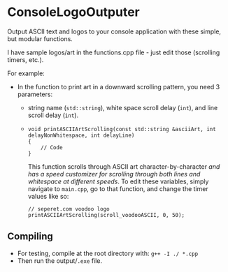 # ConsoleLogoOutputer

Output ASCII text and logos to your console application with these simple, but modular functions.

I have sample logos/art in the functions.cpp file - just edit those (scrolling timers, etc.).

For example:

- In the function to print art in a downward scrolling pattern, you need 3 parameters:

    -   string name (`std::string`), white space scroll delay   (`int`), and line scroll delay (`int`).

    -   ````
        void printASCIIArtScrolling(const std::string &asciiArt, int delayNonWhitespace, int delayLine)
        {
            // Code
        }

        ````

        This function scrolls through ASCII art character-by-character *and has a speed customizer for scrolling through both lines and whitespace at different speeds*. To edit these variables, simply navigate to `main.cpp`, go to that function, and change the timer values like so:

        ````
        // seperet.com voodoo logo
        printASCIIArtScrolling(scroll_voodooASCII, 0, 50);
        ````

## Compiling

- For testing, compile at the root directory with: `g++ -I ./ *.cpp`
- Then run the output/`.exe` file.